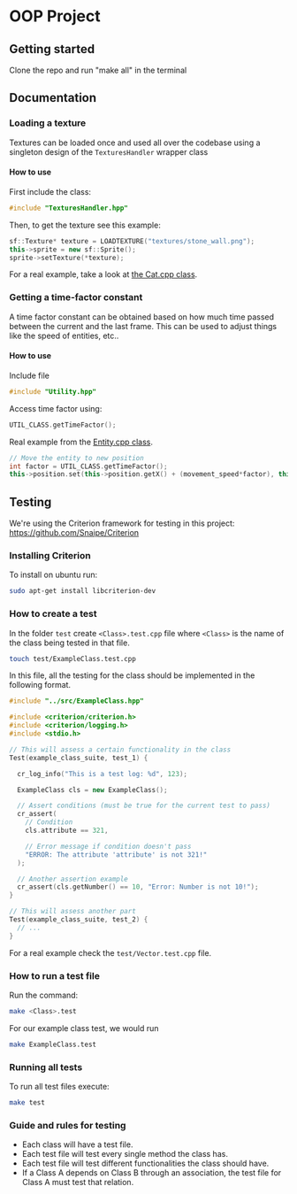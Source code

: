 # OOP Project

## Getting started

Clone the repo and run "make all" in the terminal

## Documentation

### Loading a texture
Textures can be loaded once and used all over the codebase using a singleton design of the `TexturesHandler` wrapper class

#### How to use
First include the class:
```c++
#include "TexturesHandler.hpp"
```
Then, to get the texture see this example:
```c++
sf::Texture* texture = LOADTEXTURE("textures/stone_wall.png");
this->sprite = new sf::Sprite();
sprite->setTexture(*texture);
```

For a real example, take a look at [the Cat.cpp class](src/Cat.cpp).

### Getting a time-factor constant
A time factor constant can be obtained based on how much time passed between the current and the last frame. This can be used to adjust things like the speed of entities, etc..

#### How to use
Include file
```c++
#include "Utility.hpp"
```
Access time factor using:
```c++
UTIL_CLASS.getTimeFactor();
```

Real example from the [Entity.cpp class](src/Entity.cpp).
```c++
// Move the entity to new position
int factor = UTIL_CLASS.getTimeFactor();
this->position.set(this->position.getX() + (movement_speed*factor), this->position.getY());
```

## Testing

We're using the Criterion framework for testing in this project: https://github.com/Snaipe/Criterion

### Installing Criterion

To install on ubuntu run:

```bash
sudo apt-get install libcriterion-dev
```

### How to create a test

In the folder `test` create `<Class>.test.cpp` file where `<Class>` is the name of the class being tested in that file.

```bash
touch test/ExampleClass.test.cpp
```

In this file, all the testing for the class should be implemented in the following format.

```c++
#include "../src/ExampleClass.hpp"

#include <criterion/criterion.h>
#include <criterion/logging.h>
#include <stdio.h>

// This will assess a certain functionality in the class
Test(example_class_suite, test_1) {

  cr_log_info("This is a test log: %d", 123);

  ExampleClass cls = new ExampleClass();

  // Assert conditions (must be true for the current test to pass)
  cr_assert(
    // Condition
    cls.attribute == 321,

    // Error message if condition doesn't pass
    "ERROR: The attribute 'attribute' is not 321!"
  );

  // Another assertion example
  cr_assert(cls.getNumber() == 10, "Error: Number is not 10!");
}

// This will assess another part
Test(example_class_suite, test_2) {
  // ...
}
```

For a real example check the `test/Vector.test.cpp` file.

### How to run a test file

Run the command:

```bash
make <Class>.test
```

For our example class test, we would run

```bash
make ExampleClass.test
```

### Running all tests

To run all test files execute:

```bash
make test
```

### Guide and rules for testing

- Each class will have a test file.
- Each test file will test every single method the class has.
- Each test file will test different functionalities the class should have.
- If a Class A depends on Class B through an association, the test file for Class A must test that relation.
